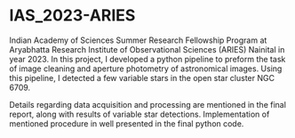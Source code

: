 # IAS_2023-ARIES
Indian Academy of Sciences Summer Research Fellowship Program at Aryabhatta Research Institute of Observational Sciences (ARIES) Nainital in year 2023. In this project, I developed a python pipeline to preform the task of image cleaning and aperture photometry of astronomical images. Using this pipeline, I detected a few variable stars in the open star cluster NGC 6709. 

Details regarding data acquisition and processing are mentioned in the final report, along with results of variable star detections. Implementation of mentioned procedure in well presented in the final python code.
